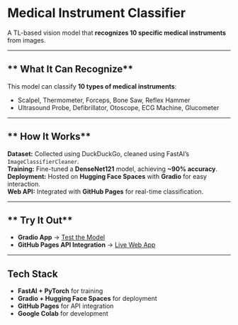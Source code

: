 # Medical Instrument Classifier
A TL-based vision model that **recognizes 10 specific medical instruments** from images.  

---

## ** What It Can Recognize**
This model can classify **10 types of medical instruments**:
- Scalpel, Thermometer, Forceps, Bone Saw, Reflex Hammer  
- Ultrasound Probe, Defibrillator, Otoscope, ECG Machine, Glucometer  

---

## ** How It Works**
 **Dataset:** Collected using DuckDuckGo, cleaned using FastAI’s `ImageClassifierCleaner`.  
 **Training:** Fine-tuned a **DenseNet121** model, achieving **~90% accuracy**.  
 **Deployment:** Hosted on **Hugging Face Spaces** with **Gradio** for easy interaction.  
 **Web API:** Integrated with **GitHub Pages** for real-time classification.  

---

## ** Try It Out**
- **Gradio App** → [Test the Model](https://huggingface.co/spaces/Shahidul279/medins-recognizer)  
- **GitHub Pages API Integration** → [Live Web App](https://shahidul2.github.io/Medical-Instruments-Recognizer/)  

---

## **Tech Stack**
- **FastAI + PyTorch** for training  
- **Gradio + Hugging Face Spaces** for deployment  
- **GitHub Pages** for API integration  
- **Google Colab** for development  

